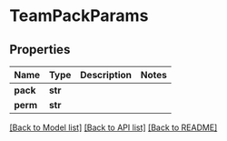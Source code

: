 # TeamPackParams

## Properties
Name | Type | Description | Notes
------------ | ------------- | ------------- | -------------
**pack** | **str** |  | 
**perm** | **str** |  | 

[[Back to Model list]](../README.md#documentation-for-models) [[Back to API list]](../README.md#documentation-for-api-endpoints) [[Back to README]](../README.md)


